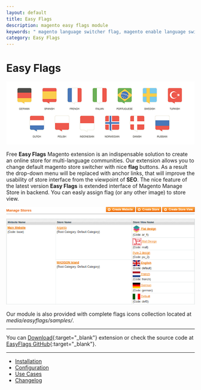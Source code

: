 ```yaml
---
layout: default
title: Easy Flags
description: magento easy flags module
keywords: " magento language switcher flag, magento enable language switcher, magento show language switcher, magento language selector "
category: Easy Flags
---
```


# Easy Flags

![Flags Heading](/images/m1/extensions/easyflags/flags0.png)

Free **Easy Flags** Magento extension is an indispensable solution to create an
online store for multi-language communities. Our extension allows you to change
default magento store switcher with nice **flag** buttons. As a result the
drop-down menu will be replaced with anchor links, that will improve the
usability of store interface from the viewpoint of **SEO**. The nice feature
of the latest version **Easy Flags** is extended interface of Magento Manage Store in backend. You can easly assign flag (or any other image) to store view.

![Manage Stores](/images/m1/extensions/easyflags/manage-stores.png)

Our module is also provided with complete flags icons collection located at
_media/easyflags/samples/_.

___
You can [Download](https://github.com/tmhub/easyflags){:target="_blank"} extension or
check the source code at [EasyFlags GitHub](https://github.com/tmhub/easyflags){:target="_blank"}.

___

 -  [Installation](installation/)
 -  [Configuration](configuration/)
 -  [Use Cases](use-cases/)
 -  [Changelog](changelog/)